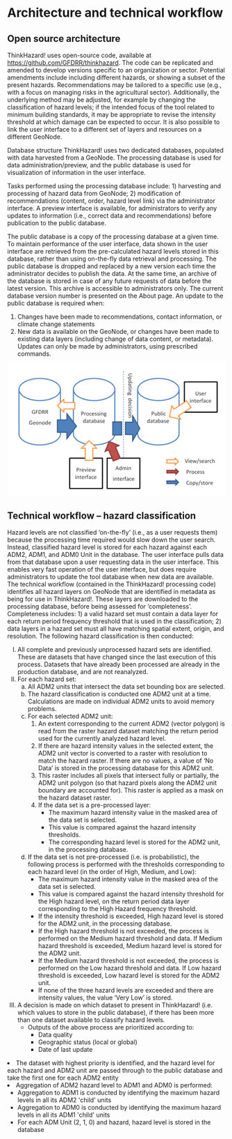 # Architecture and technical workflow
## Open source architecture

ThinkHazard! uses open-source code, available at https://github.com/GFDRR/thinkhazard. The code can be replicated and amended to develop versions specific to an organization or sector. Potential amendments include including different hazards, or showing a subset of the present hazards. Recommendations may be tailored to a specific use (e.g., with a focus on managing risks in the agricultural sector). Additionally, the underlying method may be adjusted, for example by changing the classification of hazard levels; if the intended focus of the tool related to minimum building standards, it may be appropriate to revise the intensity threshold at which damage can be expected to occur. It is also possible to link the user interface to a different set of layers and resources on a different GeoNode.

Database structure
ThinkHazard! uses two dedicated databases, populated with data harvested from a GeoNode. The processing database is used for data administration/preview, and the public database is used for visualization of information in the user interface.

Tasks performed using the processing database include: 1) harvesting and processing of hazard data from GeoNode; 2) modification of recommendations (content, order, hazard level link) via the administrator interface. A preview interface is available, for administrators to verify any updates to information (i.e., correct data and recommendations) before publication to the public database.

The public database is a copy of the processing database at a given time. To maintain performance of the user interface, data shown in the user interface are retrieved from the pre-calculated hazard levels stored in this database, rather than using on-the-fly data retrieval
and processing. The public database is dropped and replaced by a new version each time the administrator decides to publish the data. At the same time, an archive of the database is stored in case of any future requests of data before the latest version. This archive is accessible to administrators only. The current database version number is presented on the About page. An update to the public database is required when:
1. Changes have been made to recommendations, contact information, or climate change statements
2. New data is available on the GeoNode, or changes have been made to existing data layers (including change of data content, or metadata).
Updates can only be made by administrators, using prescribed commands.

<div class="c-box-image">
  <img src="images/posts/workflow/workflow.png" alt="General architecture of the tool and back office workflow"/>
</div>  
 
 
##	Technical workflow – hazard classification
Hazard levels are not classified ‘on-the-fly’ (i.e., as a user requests them) because the processing time required would slow down the user search. Instead, classified hazard level is stored for each hazard against each ADM2, ADM1, and ADM0 Unit in the database. The user interface pulls data from that database upon a user requesting data in the user interface. This enables very fast operation of the user interface, but does require administrators to update the tool database when new data are available.
The technical workflow (contained in the ThinkHazard! processing code) identifies all hazard layers on GeoNode that are identified in metadata as being for use in ThinkHazard!. These layers are downloaded to the processing database, before being assessed for ‘completeness’. Completeness includes: 1) a valid hazard set must contain a data layer for each return period frequency threshold that is used in the classification; 2) data layers in a hazard set must all have matching spatial extent, origin, and resolution. The following hazard classification is then conducted:

<ol type="I">
    <li>All complete and previously unprocessed hazard sets are identified. These are datasets that have changed since the last execution of this process. Datasets that have already been processed are already in the production database, and are not reanalyzed.
    <li>For each hazard set:
    <ol type="a"><li>All ADM2 units that intersect the data set bounding box are selected.
        <li>The hazard classification is conducted one ADM2 unit at a time. Calculations are made on individual ADM2 units to avoid memory problems.
        <li>For each selected ADM2 unit:
        <ol type="1"><li>An extent corresponding to the current ADM2 (vector polygon) is read from the raster hazard dataset matching the return period used for the currently analyzed hazard level. 
            <li>If there are hazard intensity values in the selected extent, the ADM2 unit vector is converted to a raster with resolution to match the hazard raster. If there are no values, a value of ‘No Data’ is stored in the processing database for this ADM2 unit.
            <li>This raster includes all pixels that intersect fully or partially, the ADM2 unit polygon (so that hazard pixels along the ADM2 unit boundary are accounted for). This raster is applied as a mask on the hazard dataset raster.
            <li>If the data set is a pre-processed layer:
            <ul><li>The maximum hazard intensity value in the masked area of the data set is selected.
                <li>This value is compared against the hazard intensity thresholds.
                <li>The corresponding hazard level is stored for the ADM2 unit, in the processing database.</ol>
            <li>If the data set is not pre-processed (i.e. is probabilistic), the following process is performed with the thresholds corresponding to each hazard level (in the order of High, Medium, and Low):
            <ul><li>The maximum hazard intensity value in the masked area of the data set is selected.
                <li>This value is compared against the hazard intensity threshold for the High hazard level, on the return period data layer corresponding to the High Hazard frequency threshold.
                <li>If the intensity threshold is exceeded, High hazard level is stored for the ADM2 unit, in the processing database. 
                <li>If the High hazard threshold is not exceeded, the process is performed on the Medium hazard threshold and data. If Medium hazard threshold is exceeded, Medium hazard level is stored for the ADM2 unit.
                <li>If the Medium hazard threshold is not exceeded, the process is performed on the Low hazard threshold and data. If Low hazard threshold is exceeded, Low hazard level is stored for the ADM2 unit.
                <li>If none of the three hazard levels are exceeded and there are intensity values, the value ‘Very Low’ is stored.</ol>
            <li> A decision is made on which dataset to present in ThinkHazard! (i.e. which values to store in the public database), if there has been more than one dataset available to classify hazard levels. 
                <ul><li>Outputs of the above process are prioritized according to:
                    <ul><li>Data quality
                        <li>Geographic status (local or global)
                        <li>Date of last update</ol>
                    <li>The dataset with highest priority is identified, and the hazard level for each hazard and ADM2 unit are passed through to the public database and take the first one for each ADM2 entity
                    <li>Aggregation of ADM2 hazard level to ADM1 and ADM0 is performed:
                    <ul><li>Aggregation to ADM1 is conducted by identifying the maximum hazard levels in all its ADM2 'child' units
                        <li>Aggregation to ADM0 is conducted by identifying the maximum hazard levels in all its ADM1 'child' units 
                        <li>For each ADM Unit (2, 1, 0) and hazard, hazard level is stored in the database</ol></ol></ol>
